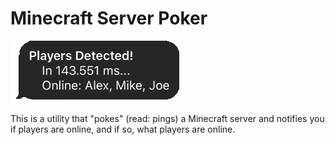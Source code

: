 # Minecraft Server Poker

![Message Notifier](/docs/img/message-bubble.png)

This is a utility that "pokes" (read: pings) a Minecraft server and notifies you if players are online, and if so, what players are online.

